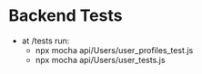 # Backend Tests
- at /tests run:
  - npx mocha api/Users/user_profiles_test.js
  - npx mocha api/Users/user_tests.js
